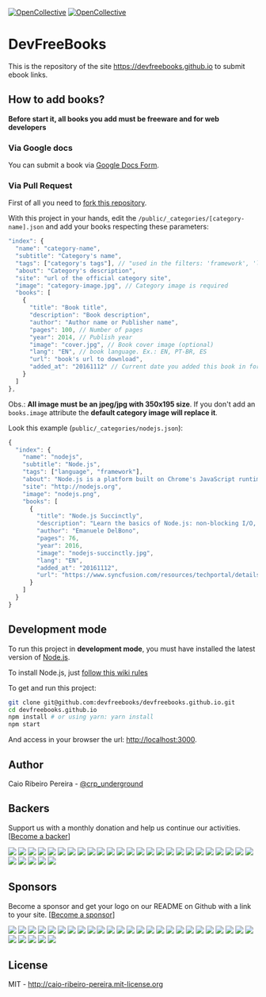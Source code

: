 [![OpenCollective](https://opencollective.com/devfreebooks/backers/badge.svg)](#backers) 
[![OpenCollective](https://opencollective.com/devfreebooks/sponsors/badge.svg)](#sponsors)

# DevFreeBooks

This is the repository of the site https://devfreebooks.github.io to submit ebook links.

## How to add books?

**Before start it, all books you add must be freeware and for web developers**

### Via Google docs

You can submit a book via [Google Docs Form](https://docs.google.com/forms/d/e/1FAIpQLSeXsmlLo3S7lJF82LGTOMoMpA4vg_T38Ez47gQoU6P6KaFwQg/viewform).

### Via Pull Request

First of all you need to [fork this repository](https://github.com/devfreebooks/devfreebooks.github.io/fork).

With this project in your hands, edit the `/public/_categories/[category-name].json` and add your books respecting these parameters:

``` javascript
"index": {
  "name": "category-name",
  "subtitle": "Category's name",
  "tags": ["category's tags"], // "used in the filters: 'framework', 'language', 'conceptual', 'frontend', 'mobile'"
  "about": "Category's description",
  "site": "url of the official category site",
  "image": "category-image.jpg", // Category image is required
  "books": [
    {
      "title": "Book title",
      "description": "Book description",
      "author": "Author name or Publisher name",
      "pages": 100, // Number of pages
      "year": 2014, // Publish year
      "image": "cover.jpg", // Book cover image (optional)
      "lang": "EN", // book language. Ex.: EN, PT-BR, ES
      "url": "book's url to download",
      "added_at": "20161112" // Current date you added this book in format YYYYMMDD
    }
  ]
},
```

Obs.: **All image must be an jpeg/jpg with 350x195 size**. If you don't add an `books.image` attribute the **default category image will replace it**.

Look this example (`public/_categories/nodejs.json`):

``` javascript
{
  "index": {
    "name": "nodejs",
    "subtitle": "Node.js",
    "tags": ["language", "framework"],
    "about": "Node.js is a platform built on Chrome's JavaScript runtime for easily building fast, scalable network applications. Node.js uses an event-driven, non-blocking I/O model that makes it lightweight and efficient, perfect for data-intensive real-time applications that run across distributed devices.",
    "site": "http://nodejs.org",
    "image": "nodejs.png",
    "books": [
      {
        "title": "Node.js Succinctly",
        "description": "Learn the basics of Node.js: non-blocking I/O, the event loop, modules, and the Node.js runtime environment. From there, dive into building practical solutions that interact with filesystems and streams, access databases, handle web server message queuing, and more.",
        "author": "Emanuele DelBono",
        "pages": 76,
        "year": 2016,
        "image": "nodejs-succinctly.jpg",
        "lang": "EN",        
        "added_at": "20161112",
        "url": "https://www.syncfusion.com/resources/techportal/details/ebooks/nodejs"
      }
    ]
  }
}
```

## Development mode

To run this project in **development mode**, you must have installed the latest version of [Node.js](http://nodejs.org).

To install Node.js, just [follow this wiki rules](http://nodejs.org/download)

To get and run this project:

``` bash
git clone git@github.com:devfreebooks/devfreebooks.github.io.git
cd devfreebooks.github.io
npm install # or using yarn: yarn install
npm start
```

And access in your browser the url: [http://localhost:3000](http://localhost:3000).

## Author

Caio Ribeiro Pereira - [@crp_underground](http://twitter.com/crp_underground)


## Backers
Support us with a monthly donation and help us continue our activities. [[Become a backer](https://opencollective.com/devfreebooks#backer)]

<a href="https://opencollective.com/devfreebooks/backer/0/website" target="_blank"><img src="https://opencollective.com/devfreebooks/backer/0/avatar.svg"></a>
<a href="https://opencollective.com/devfreebooks/backer/1/website" target="_blank"><img src="https://opencollective.com/devfreebooks/backer/1/avatar.svg"></a>
<a href="https://opencollective.com/devfreebooks/backer/2/website" target="_blank"><img src="https://opencollective.com/devfreebooks/backer/2/avatar.svg"></a>
<a href="https://opencollective.com/devfreebooks/backer/3/website" target="_blank"><img src="https://opencollective.com/devfreebooks/backer/3/avatar.svg"></a>
<a href="https://opencollective.com/devfreebooks/backer/4/website" target="_blank"><img src="https://opencollective.com/devfreebooks/backer/4/avatar.svg"></a>
<a href="https://opencollective.com/devfreebooks/backer/5/website" target="_blank"><img src="https://opencollective.com/devfreebooks/backer/5/avatar.svg"></a>
<a href="https://opencollective.com/devfreebooks/backer/6/website" target="_blank"><img src="https://opencollective.com/devfreebooks/backer/6/avatar.svg"></a>
<a href="https://opencollective.com/devfreebooks/backer/7/website" target="_blank"><img src="https://opencollective.com/devfreebooks/backer/7/avatar.svg"></a>
<a href="https://opencollective.com/devfreebooks/backer/8/website" target="_blank"><img src="https://opencollective.com/devfreebooks/backer/8/avatar.svg"></a>
<a href="https://opencollective.com/devfreebooks/backer/9/website" target="_blank"><img src="https://opencollective.com/devfreebooks/backer/9/avatar.svg"></a>
<a href="https://opencollective.com/devfreebooks/backer/10/website" target="_blank"><img src="https://opencollective.com/devfreebooks/backer/10/avatar.svg"></a>
<a href="https://opencollective.com/devfreebooks/backer/11/website" target="_blank"><img src="https://opencollective.com/devfreebooks/backer/11/avatar.svg"></a>
<a href="https://opencollective.com/devfreebooks/backer/12/website" target="_blank"><img src="https://opencollective.com/devfreebooks/backer/12/avatar.svg"></a>
<a href="https://opencollective.com/devfreebooks/backer/13/website" target="_blank"><img src="https://opencollective.com/devfreebooks/backer/13/avatar.svg"></a>
<a href="https://opencollective.com/devfreebooks/backer/14/website" target="_blank"><img src="https://opencollective.com/devfreebooks/backer/14/avatar.svg"></a>
<a href="https://opencollective.com/devfreebooks/backer/15/website" target="_blank"><img src="https://opencollective.com/devfreebooks/backer/15/avatar.svg"></a>
<a href="https://opencollective.com/devfreebooks/backer/16/website" target="_blank"><img src="https://opencollective.com/devfreebooks/backer/16/avatar.svg"></a>
<a href="https://opencollective.com/devfreebooks/backer/17/website" target="_blank"><img src="https://opencollective.com/devfreebooks/backer/17/avatar.svg"></a>
<a href="https://opencollective.com/devfreebooks/backer/18/website" target="_blank"><img src="https://opencollective.com/devfreebooks/backer/18/avatar.svg"></a>
<a href="https://opencollective.com/devfreebooks/backer/19/website" target="_blank"><img src="https://opencollective.com/devfreebooks/backer/19/avatar.svg"></a>
<a href="https://opencollective.com/devfreebooks/backer/20/website" target="_blank"><img src="https://opencollective.com/devfreebooks/backer/20/avatar.svg"></a>
<a href="https://opencollective.com/devfreebooks/backer/21/website" target="_blank"><img src="https://opencollective.com/devfreebooks/backer/21/avatar.svg"></a>
<a href="https://opencollective.com/devfreebooks/backer/22/website" target="_blank"><img src="https://opencollective.com/devfreebooks/backer/22/avatar.svg"></a>
<a href="https://opencollective.com/devfreebooks/backer/23/website" target="_blank"><img src="https://opencollective.com/devfreebooks/backer/23/avatar.svg"></a>
<a href="https://opencollective.com/devfreebooks/backer/24/website" target="_blank"><img src="https://opencollective.com/devfreebooks/backer/24/avatar.svg"></a>
<a href="https://opencollective.com/devfreebooks/backer/25/website" target="_blank"><img src="https://opencollective.com/devfreebooks/backer/25/avatar.svg"></a>
<a href="https://opencollective.com/devfreebooks/backer/26/website" target="_blank"><img src="https://opencollective.com/devfreebooks/backer/26/avatar.svg"></a>
<a href="https://opencollective.com/devfreebooks/backer/27/website" target="_blank"><img src="https://opencollective.com/devfreebooks/backer/27/avatar.svg"></a>
<a href="https://opencollective.com/devfreebooks/backer/28/website" target="_blank"><img src="https://opencollective.com/devfreebooks/backer/28/avatar.svg"></a>
<a href="https://opencollective.com/devfreebooks/backer/29/website" target="_blank"><img src="https://opencollective.com/devfreebooks/backer/29/avatar.svg"></a>


## Sponsors
Become a sponsor and get your logo on our README on Github with a link to your site. [[Become a sponsor](https://opencollective.com/devfreebooks#sponsor)]

<a href="https://opencollective.com/devfreebooks/sponsor/0/website" target="_blank"><img src="https://opencollective.com/devfreebooks/sponsor/0/avatar.svg"></a>
<a href="https://opencollective.com/devfreebooks/sponsor/1/website" target="_blank"><img src="https://opencollective.com/devfreebooks/sponsor/1/avatar.svg"></a>
<a href="https://opencollective.com/devfreebooks/sponsor/2/website" target="_blank"><img src="https://opencollective.com/devfreebooks/sponsor/2/avatar.svg"></a>
<a href="https://opencollective.com/devfreebooks/sponsor/3/website" target="_blank"><img src="https://opencollective.com/devfreebooks/sponsor/3/avatar.svg"></a>
<a href="https://opencollective.com/devfreebooks/sponsor/4/website" target="_blank"><img src="https://opencollective.com/devfreebooks/sponsor/4/avatar.svg"></a>
<a href="https://opencollective.com/devfreebooks/sponsor/5/website" target="_blank"><img src="https://opencollective.com/devfreebooks/sponsor/5/avatar.svg"></a>
<a href="https://opencollective.com/devfreebooks/sponsor/6/website" target="_blank"><img src="https://opencollective.com/devfreebooks/sponsor/6/avatar.svg"></a>
<a href="https://opencollective.com/devfreebooks/sponsor/7/website" target="_blank"><img src="https://opencollective.com/devfreebooks/sponsor/7/avatar.svg"></a>
<a href="https://opencollective.com/devfreebooks/sponsor/8/website" target="_blank"><img src="https://opencollective.com/devfreebooks/sponsor/8/avatar.svg"></a>
<a href="https://opencollective.com/devfreebooks/sponsor/9/website" target="_blank"><img src="https://opencollective.com/devfreebooks/sponsor/9/avatar.svg"></a>
<a href="https://opencollective.com/devfreebooks/sponsor/10/website" target="_blank"><img src="https://opencollective.com/devfreebooks/sponsor/10/avatar.svg"></a>
<a href="https://opencollective.com/devfreebooks/sponsor/11/website" target="_blank"><img src="https://opencollective.com/devfreebooks/sponsor/11/avatar.svg"></a>
<a href="https://opencollective.com/devfreebooks/sponsor/12/website" target="_blank"><img src="https://opencollective.com/devfreebooks/sponsor/12/avatar.svg"></a>
<a href="https://opencollective.com/devfreebooks/sponsor/13/website" target="_blank"><img src="https://opencollective.com/devfreebooks/sponsor/13/avatar.svg"></a>
<a href="https://opencollective.com/devfreebooks/sponsor/14/website" target="_blank"><img src="https://opencollective.com/devfreebooks/sponsor/14/avatar.svg"></a>
<a href="https://opencollective.com/devfreebooks/sponsor/15/website" target="_blank"><img src="https://opencollective.com/devfreebooks/sponsor/15/avatar.svg"></a>
<a href="https://opencollective.com/devfreebooks/sponsor/16/website" target="_blank"><img src="https://opencollective.com/devfreebooks/sponsor/16/avatar.svg"></a>
<a href="https://opencollective.com/devfreebooks/sponsor/17/website" target="_blank"><img src="https://opencollective.com/devfreebooks/sponsor/17/avatar.svg"></a>
<a href="https://opencollective.com/devfreebooks/sponsor/18/website" target="_blank"><img src="https://opencollective.com/devfreebooks/sponsor/18/avatar.svg"></a>
<a href="https://opencollective.com/devfreebooks/sponsor/19/website" target="_blank"><img src="https://opencollective.com/devfreebooks/sponsor/19/avatar.svg"></a>
<a href="https://opencollective.com/devfreebooks/sponsor/20/website" target="_blank"><img src="https://opencollective.com/devfreebooks/sponsor/20/avatar.svg"></a>
<a href="https://opencollective.com/devfreebooks/sponsor/21/website" target="_blank"><img src="https://opencollective.com/devfreebooks/sponsor/21/avatar.svg"></a>
<a href="https://opencollective.com/devfreebooks/sponsor/22/website" target="_blank"><img src="https://opencollective.com/devfreebooks/sponsor/22/avatar.svg"></a>
<a href="https://opencollective.com/devfreebooks/sponsor/23/website" target="_blank"><img src="https://opencollective.com/devfreebooks/sponsor/23/avatar.svg"></a>
<a href="https://opencollective.com/devfreebooks/sponsor/24/website" target="_blank"><img src="https://opencollective.com/devfreebooks/sponsor/24/avatar.svg"></a>
<a href="https://opencollective.com/devfreebooks/sponsor/25/website" target="_blank"><img src="https://opencollective.com/devfreebooks/sponsor/25/avatar.svg"></a>
<a href="https://opencollective.com/devfreebooks/sponsor/26/website" target="_blank"><img src="https://opencollective.com/devfreebooks/sponsor/26/avatar.svg"></a>
<a href="https://opencollective.com/devfreebooks/sponsor/27/website" target="_blank"><img src="https://opencollective.com/devfreebooks/sponsor/27/avatar.svg"></a>
<a href="https://opencollective.com/devfreebooks/sponsor/28/website" target="_blank"><img src="https://opencollective.com/devfreebooks/sponsor/28/avatar.svg"></a>
<a href="https://opencollective.com/devfreebooks/sponsor/29/website" target="_blank"><img src="https://opencollective.com/devfreebooks/sponsor/29/avatar.svg"></a>

## License

MIT - http://caio-ribeiro-pereira.mit-license.org
